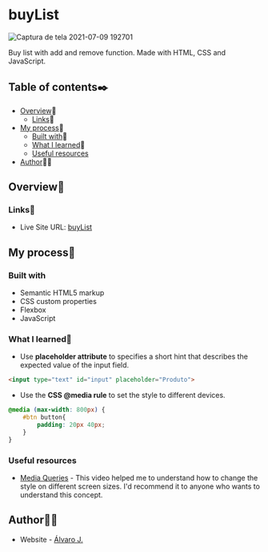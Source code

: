 # buyList
![Captura de tela 2021-07-09 192701](https://user-images.githubusercontent.com/86482525/125141533-b0053600-e0eb-11eb-94f3-c8570c9a66c4.png)

Buy list with add and remove function. Made with HTML, CSS and JavaScript.

## Table of contents✒️

- [Overview](#overview)🎯
  - [Links](#links)🔗
- [My process](#my-process)🧩
  - [Built with](#built-with)🔨
  - [What I learned](#what-i-learned)📝
  - [Useful resources](#useful-resources)
- [Author](#author)🙋🏻

## Overview🎯

### Links🔗

- Live Site URL: [buyList](https://alvaro-j.github.io/buylist-project/)

## My process🧩

### Built with

- Semantic HTML5 markup
- CSS custom properties
- Flexbox
- JavaScript

### What I learned📝

- Use <strong>placeholder attribute</strong> to specifies a short hint that describes the expected value of the input field.
```html
<input type="text" id="input" placeholder="Produto">
```
- Use the <strong>CSS @media rule</strong> to set the style to different devices.
```css
@media (max-width: 800px) {
    #btn button{
        padding: 20px 40px;
    }
}
```
### Useful resources

- [Media Queries](https://www.youtube.com/watch?v=AltqAPZzAqo) - This video helped me to understand how to change the style on different screen sizes. I'd recommend it to anyone who wants to understand this concept.

## Author🙋🏻

- Website - [Álvaro J.](https://www.github.com/alvaro-j/)

